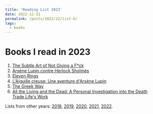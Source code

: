 ```yaml
---
title: 'Reading List 2023'
date: 2022-12-31
permalink: /posts/2022/12/list-6/
tags:
  - books
---
```


Books I read in 2023
======

1. [The Subtle Art of Not Giving a F*ck][1]
2. [Arsène Lupin contre Herlock Sholmès][2]
3. [Eleven Rings][3]
4. [L'Aiguille creuse: Une aventure d'Arsène Lupin][4]
5. [The Greek Way][5]
6. [All the Living and the Dead: A Personal Investigation into the Death Trade Life's Work][6]


Lists from other years: [2018][list1], [2019][list2], [2020][list3], [2021][list4], [2022][list5].

[1]:https://www.amazon.fr/Subtle-Art-Not-Giving-Counterintuitive/dp/0062457713
[2]:https://www.amazon.fr/Ars%C3%A8ne-contre-Herlock-Sholmes-Policiers-ebook/dp/B005SI8U1A/ref=tmm_kin_swatch_0?_encoding=UTF8&qid=1675111238&sr=8-1
[3]:https://www.amazon.fr/Eleven-Rings-Phil-Jackson-ebook/dp/B00O30HH5Y/ref=tmm_kin_swatch_0?_encoding=UTF8&qid=1675111302&sr=8-1
[4]:https://www.amazon.fr/LAiguille-creuse-aventure-dArs%C3%A8ne-Lupin/dp/B09Z4JKQXC/ref=sr_1_1?__mk_fr_FR=%C3%85M%C3%85%C5%BD%C3%95%C3%91&crid=WHKLNHC813NZ&keywords=lupin+l%27aguille&qid=1677347000&sprefix=lupin+l%27aguille%2Caps%2C76&sr=8-1
[5]:https://www.amazon.fr/gp/product/B004AE34PU/ref=ppx_yo_dt_b_d_asin_title_o06?ie=UTF8&psc=1
[6]:https://www.amazon.fr/gp/product/B09K21LH4V/ref=ppx_yo_dt_b_d_asin_title_o07?ie=UTF8&psc=1

[list1]:https://tuliofalmeida.com/posts/2018/12/list-1/
[list2]:https://tuliofalmeida.com/posts/2019/12/list-2/
[list3]:https://tuliofalmeida.com/posts/2020/12/list-3/
[list4]:https://tuliofalmeida.com/posts/2020/12/list-4/
[list5]:https://tuliofalmeida.com/posts/2022/12/list-5/
[list6]:https://tuliofalmeida.com/posts/2022/12/list-6/
